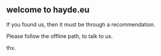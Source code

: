 ## welcome to hayde.eu

If you found us, then it must be through a recommendation.

Please follow the offline path, to talk to us.

thx.
